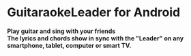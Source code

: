 # GuitaraokeLeader for Android

**Play guitar and sing with your friends**  
**The lyrics and chords show in sync with the "Leader" on any smartphone, tablet, computer or smart TV.**  
